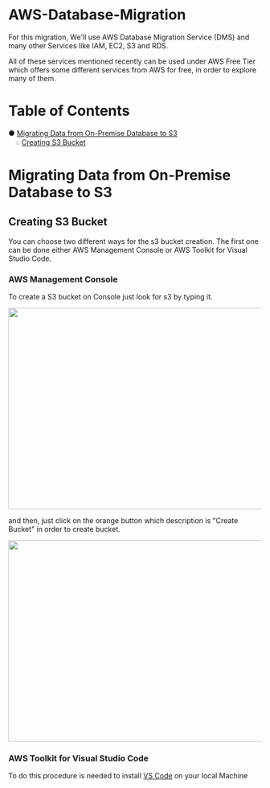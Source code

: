 # AWS-Database-Migration

For this migration, We'll use AWS Database Migration Service (DMS) and many other Services like IAM, EC2, S3 and RDS. 

All of these services mentioned recently can be used under AWS Free Tier which offers some different services from AWS for free, in order to explore many of them.

# Table of Contents  
● [Migrating Data from On-Premise Database to S3](#migratingdatafromonpremise)<br/>
&emsp;◌ [Creating S3 Bucket](#creatings3bucket)<br/>

# Migrating Data from On-Premise Database to S3 <a name="migratingdatafromonpremise"></a>

## Creating S3 Bucket <a name="creatings3bucket"></a>

You can choose two different ways for the s3 bucket creation. The first one can be done either AWS Management Console or AWS Toolkit for Visual Studio Code.

### AWS Management Console

To create a S3 bucket on Console just look for s3 by typing it.

<img src="https://user-images.githubusercontent.com/69978184/144335790-b755cc37-3e31-4671-8617-c105bb6dd17b.png" width="700" height="400"/>

and then, just click on the orange button which description is "Create Bucket" in order to create bucket.

<img src="https://user-images.githubusercontent.com/69978184/144336501-3de8091d-e40e-4aaa-b7e2-c01f9573d508.png" width="1000" height="400"/>

### AWS Toolkit for Visual Studio Code

To do this procedure is needed to install [VS Code](https://code.visualstudio.com/download) on your local Machine
